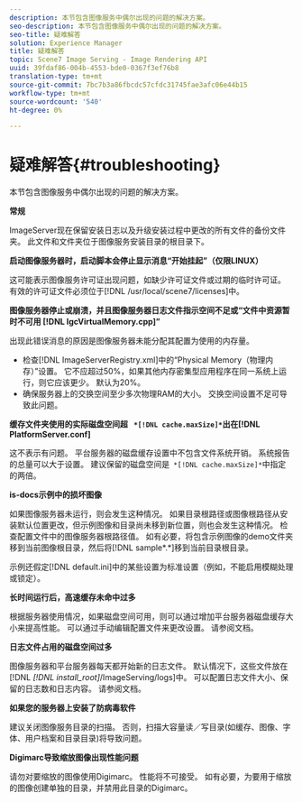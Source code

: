 ```yaml
---
description: 本节包含图像服务中偶尔出现的问题的解决方案。
seo-description: 本节包含图像服务中偶尔出现的问题的解决方案。
seo-title: 疑难解答
solution: Experience Manager
title: 疑难解答
topic: Scene7 Image Serving - Image Rendering API
uuid: 39fdaf86-004b-4553-bde0-0367f3ef76b8
translation-type: tm+mt
source-git-commit: 7bc7b3a86fbcdc57cfdc31745fae3afc06e44b15
workflow-type: tm+mt
source-wordcount: '540'
ht-degree: 0%

---
```



# 疑难解答{#troubleshooting}

本节包含图像服务中偶尔出现的问题的解决方案。

**常规**

ImageServer现在保留安装日志以及升级安装过程中更改的所有文件的备份文件夹。 此文件和文件夹位于图像服务安装目录的根目录下。

**启动图像服务器时，启动脚本会停止显示消息“开始挂起”（仅限LINUX）**

这可能表示图像服务许可证出现问题，如缺少许可证文件或过期的临时许可证。 有效的许可证文件必须位于[!DNL /usr/local/scene7/licenses]中。

**图像服务器停止或崩溃，并且图像服务器日志文件指示空间不足或“文件中资源暂时不可用 [!DNL IgcVirtualMemory.cpp]”**

出现此错误消息的原因是图像服务器未能分配其配置为使用的内存量。

* 检查[!DNL ImageServerRegistry.xml]中的“Physical Memory（物理内存）”设置。 它不应超过50%，如果其他内存密集型应用程序在同一系统上运行，则它应该更少。 默认为20%。
* 确保服务器上的交换空间至少多次物理RAM的大小。 交换空间设置不足可导致此问题。

**缓存文件夹使用的实际磁盘空间超 ` *[!DNL cache.maxSize]*`出在[!DNL PlatformServer.conf]**

这不表示有问题。 平台服务器的磁盘缓存设置中不包含文件系统开销。 系统报告的总量可以大于设置。 建议保留的磁盘空间是` *[!DNL cache.maxSize]*`中指定的两倍。

**is-docs示例中的损坏图像**

如果图像服务器未运行，则会发生这种情况。 如果目录根路径或图像根路径从安装默认位置更改，但示例图像和目录尚未移到新位置，则也会发生这种情况。 检查配置文件中的图像服务器根路径值。 如有必要，将包含示例图像的demo文件夹移到当前图像根目录，然后将[!DNL sample*.*]移到当前目录根目录。

示例还假定[!DNL default.ini]中的某些设置为标准设置（例如，不能启用模糊处理或锁定）。

**长时间运行后，高速缓存未命中过多**

根据服务器使用情况，如果磁盘空间可用，则可以通过增加平台服务器磁盘缓存大小来提高性能。 可以通过手动编辑配置文件来更改设置。 请参阅文档。

**日志文件占用的磁盘空间过多**

图像服务器和平台服务器每天都开始新的日志文件。 默认情况下，这些文件放在[!DNL *[!DNL install_root]*/ImageServing/logs]中。 可以配置日志文件大小、保留的日志数和日志内容。 请参阅文档。

**如果您的服务器上安装了防病毒软件**

建议关闭图像服务目录的扫描。 否则，扫描大容量读／写目录(如缓存、图像、字体、用户档案和目录目录)将导致问题。

**Digimarc导致缩放图像出现性能问题**

请勿对要缩放的图像使用Digimarc。 性能将不可接受。 如有必要，为要用于缩放的图像创建单独的目录，并禁用此目录的Digimarc。
